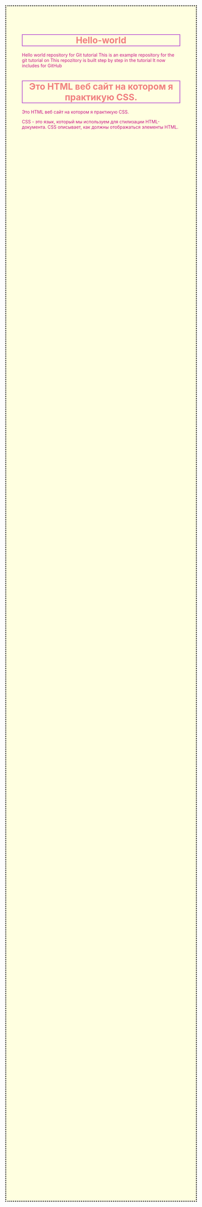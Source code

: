 # Hello-world
Hello world repository for Git tutorial
This is an example repository for the git tutorial on 
This repozitory is built step by step in the tutorial
It now includes for GitHub
<!DOCTYPE html>
<html>
<body>
<meta charset="utf-8">
  <title>Hello world</title>
<head>
<style>
body{
 background-color:#FFFFE0;/*Здесь я использовала номер цвета LightYellow*/
  background-repeat: no-repeat;
  background-position: right top;
  background-attachment: scroll;
  border-style: dotted;
  margin-top: 100px;/*Сделала отступ сверху всей веб страницы*/
  margin-bottom: 100px;/*Сделала отступ снизу всей веб страницы*/
  margin-left: 100px;/*Сделала отступ слева всей веб страницы*/
  margin-right: 100px;/*Сделала отступ справа всей веб страницы*/
 }
 h1{
 color: LightCoral;/*Здесь я использовала имя цвета*/
 text-align: center;/*Зесь я работала над расположением текста*/
 border:2px solid MediumOrchid;/*Здесь я работала с бордюрами*/
 }
 p, p2,p3{
 color:MediumVioletRed;*Здесь я использовала имя цвета, мне кажется так намного понятнее, нежели я использую номера.*/
 }
 </style>
 </head>
 </body>
 
 
<h1>Это HTML веб сайт на котором я практикую CSS.</h1>
<p>Это HTML веб сайт на котором я практикую CSS.</p>
<p2>CSS - это язык, который мы используем для стилизации HTML-документа.</p2>
<p3>CSS описывает, как должны отображаться элементы HTML.</p3>

</body>
</html>
